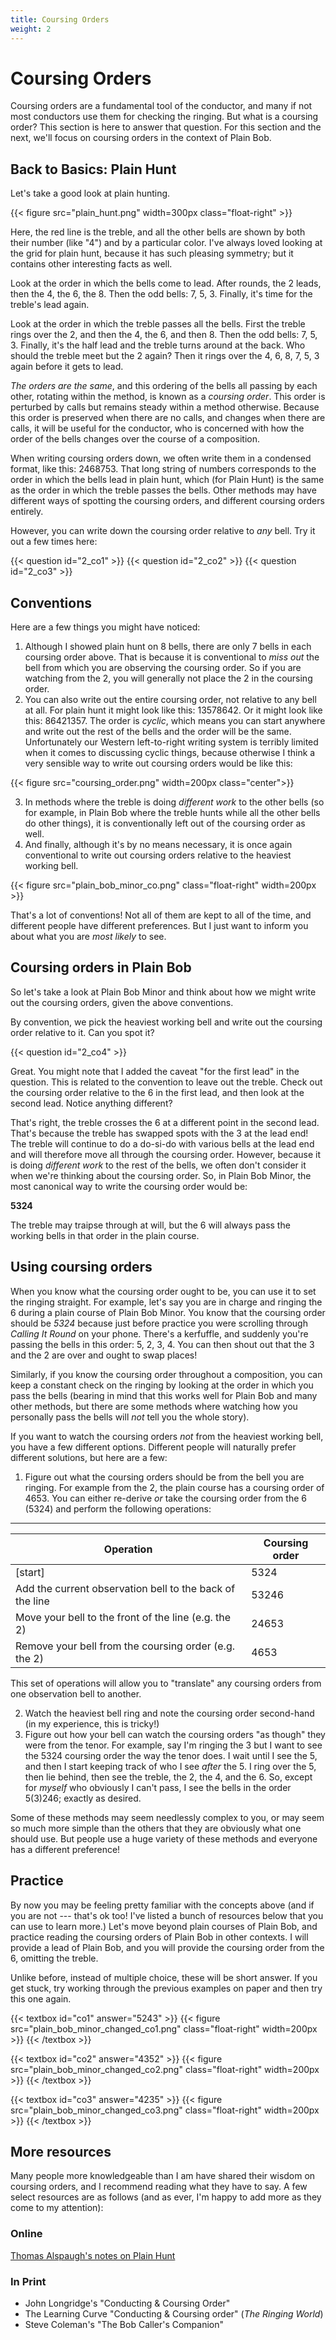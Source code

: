```yaml
---
title: Coursing Orders
weight: 2
---
```


# Coursing Orders

Coursing orders are a fundamental tool of the conductor, and many if not most conductors use them for checking the ringing. But what is a coursing order? This section is here to answer that question. For this section and the next, we'll focus on coursing orders in the context of Plain Bob.

## Back to Basics: Plain Hunt

Let's take a good look at plain hunting.

{{< figure src="plain_hunt.png" width=300px class="float-right" >}}

Here, the red line is the treble, and all the other bells are shown by both their number (like "4") and by a particular color. I've always loved looking at the grid for plain hunt, because it has such pleasing symmetry; but it contains other interesting facts as well.

Look at the order in which the bells come to lead. After rounds, the 2 leads, then the 4, the 6, the 8. Then the odd bells: 7, 5, 3. Finally, it's time for the treble's lead again. 

Look at the order in which the treble passes all the bells. First the treble rings over the 2, and then the 4, the 6, and then 8. Then the odd bells: 7, 5, 3. Finally, it's the half lead and the treble turns around at the back. Who should the treble meet but the 2 again? Then it rings over the 4, 6, 8, 7, 5, 3 again before it gets to lead. 

_The orders are the same_, and this ordering of the bells all passing by each other, rotating within the method, is known as a _coursing order_. This order is perturbed by calls but remains steady within a method otherwise. Because this order is preserved when there are no calls, and changes when there are calls, it will be useful for the conductor, who is concerned with how the order of the bells changes over the course of a composition.

When writing coursing orders down, we often write them in a condensed format, like this: 2468753. That long string of numbers corresponds to the order in which the bells lead in plain hunt, which (for Plain Hunt) is the same as the order in which the treble passes the bells. Other methods may have different ways of spotting the coursing orders, and different coursing orders entirely.

However, you can write down the coursing order relative to _any_ bell. Try it out a few times here:

{{< question id="2_co1" >}}
{{< question id="2_co2" >}}
{{< question id="2_co3" >}}

## Conventions

Here are a few things you might have noticed:

1. Although I showed plain hunt on 8 bells, there are only 7 bells in each coursing order above. That is because it is conventional to _miss out_ the bell from which you are observing the coursing order. So if you are watching from the 2, you will generally not place the 2 in the coursing order. 
2. You can also write out the entire coursing order, not relative to any bell at all. For plain hunt it might look like this: 13578642. Or it might look like this: 86421357. The order is _cyclic_, which means you can start anywhere and write out the rest of the bells and the order will be the same. Unfortunately our Western left-to-right writing system is terribly limited when it comes to discussing cyclic things, because otherwise I think a very sensible way to write out coursing orders would be like this:

{{< figure src="coursing_order.png" width=200px class="center">}}

3. In methods where the treble is doing _different work_ to the other bells (so for example, in Plain Bob where the treble hunts while all the other bells do other things), it is conventionally left out of the coursing order as well.
4. And finally, although it's by no means necessary, it is once again conventional to write out coursing orders relative to the heaviest working bell. 

{{< figure src="plain_bob_minor_co.png" class="float-right" width=200px >}}

That's a lot of conventions! Not all of them are kept to all of the time, and different people have different preferences. But I just want to inform you about what you are _most likely_ to see. 

## Coursing orders in Plain Bob

So let's take a look at Plain Bob Minor and think about how we might write out the coursing orders, given the above conventions.

By convention, we pick the heaviest working bell and write out the coursing order relative to it. Can you spot it?

{{< question id="2_co4" >}}

Great. You might note that I added the caveat "for the first lead" in the question. This is related to the convention to leave out the treble. Check out the coursing order relative to the 6 in the first lead, and then look at the second lead. Notice anything different? 

That's right, the treble crosses the 6 at a different point in the second lead. That's because the treble has swapped spots with the 3 at the lead end! The treble will continue to do a do-si-do with various bells at the lead end and will therefore move all through the coursing order. However, because it is doing _different work_ to the rest of the bells, we often don't consider it when we're thinking about the coursing order. So, in Plain Bob Minor, the most canonical way to write the coursing order would be:

**5324**

The treble may traipse through at will, but the 6 will always pass the working bells in that order in the plain course.

## Using coursing orders

When you know what the coursing order ought to be, you can use it to set the ringing straight. For example, let's say you are in charge and ringing the 6 during a plain course of Plain Bob Minor. You know that the coursing order should be *5324* because just before practice you were scrolling through _Calling It Round_ on your phone. There's a kerfuffle, and suddenly you're passing the bells in this order: 5, 2, 3, 4. You can then shout out that the 3 and the 2 are over and ought to swap places!

Similarly, if you know the coursing order throughout a composition, you can keep a constant check on the ringing by looking at the order in which you pass the bells (bearing in mind that this works well for Plain Bob and many other methods, but there are some methods where watching how you personally pass the bells will _not_ tell you the whole story).

If you want to watch the coursing orders _not_ from the heaviest working bell, you have a few different options. Different people will naturally prefer different solutions, but here are a few:

1. Figure out what the coursing orders should be from the bell you are ringing. For example from the 2, the plain course has a coursing order of 4653. You can either re-derive _or_ take the coursing order from the 6 (5324) and perform the following operations:

---
| Operation | Coursing order |
| --- | --- |
| [start] | 5324 |
| Add the current observation bell to the back of the line | 53246 |
| Move your bell to the front of the line (e.g. the 2) | 24653 |
| Remove your bell from the coursing order (e.g. the 2) | 4653 |

This set of operations will allow you to "translate" any coursing orders from one observation bell to another.


2. Watch the heaviest bell ring and note the coursing order second-hand (in my experience, this is tricky!)
3. Figure out how your bell can watch the coursing orders "as though" they were from the tenor. For example, say I'm ringing the 3 but I want to see the 5324 coursing order the way the tenor does. I wait until I see the 5, and then I start keeping track of who I see *after* the 5. I ring over the 5, then lie behind, then see the treble, the 2, the 4, and the 6. So, except for _myself_ who obviously I can't pass, I see the bells in the order 5(3)246; exactly as desired. 

Some of these methods may seem needlessly complex to you, or may seem so much more simple than the others that they are obviously what one should use. But people use a huge variety of these methods and everyone has a different preference!


## Practice

By now you may be feeling pretty familiar with the concepts above (and if you are not --- that's ok too! I've listed a bunch of resources below that you can use to learn more.) Let's move beyond plain courses of Plain Bob, and practice reading the coursing orders of Plain Bob in other contexts. I will provide a lead of Plain Bob, and you will provide the coursing order from the 6, omitting the treble.

Unlike before, instead of multiple choice, these will be short answer. If you get stuck, try working through the previous examples on paper and then try this one again.

{{< textbox id="co1" answer="5243" >}}
{{< figure src="plain_bob_minor_changed_co1.png" class="float-right" width=200px >}}
{{< /textbox >}}

{{< textbox id="co2" answer="4352" >}}
{{< figure src="plain_bob_minor_changed_co2.png" class="float-right" width=200px >}}
{{< /textbox >}}

{{< textbox id="co3" answer="4235" >}}
{{< figure src="plain_bob_minor_changed_co3.png" class="float-right" width=200px >}}
{{< /textbox >}}

## More resources

Many people more knowledgeable than I am have shared their wisdom on coursing orders, and I recommend reading what they have to say. A few select resources are as follows (and as ever, I'm happy to add more as they come to my attention):

### Online

[Thomas Alspaugh's notes on Plain Hunt](https://www.thomasalspaugh.org/pub/crg/plainHunt.html)

### In Print

* John Longridge's "Conducting & Coursing Order"
* The Learning Curve "Conducting & Coursing order" (_The Ringing World_)
* Steve Coleman's "The Bob Caller's Companion"